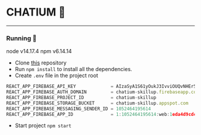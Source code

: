 # **CHATIUM** :love_letter:

---

### Running :rocket:

node v14.17.4
npm v6.14.14

- Clone [this](https://gitlab.nixdev.co/mykulenko/chat-skillup.git) repository
- Run `npm install` to install all the dependencies.
- Create `.env` file in the project root

```javascript
REACT_APP_FIREBASE_API_KEY             = AIzaSyA1S61yOukJ3IvviOUQvNHEr5gm6pALW8w
REACT_APP_FIREBASE_AUTH_DOMAIN         = chatium-skillup.firebaseapp.com
REACT_APP_FIREBASE_PROJECT_ID          = chatium-skillup
REACT_APP_FIREBASE_STORAGE_BUCKET      = chatium-skillup.appspot.com
REACT_APP_FIREBASE_MESSAGING_SENDER_ID = 1052464195614
REACT_APP_FIREBASE_APP_ID              = 1:1052464195614:web:1eda4d9cdccd1af276260f
```

- Start project `npm start`
